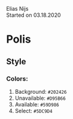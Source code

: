 Elias Nijs\
Started on 03.18.2020

# Polis

## Style

### Colors:
1. Background: `#202426`
2. Unavailable: `#D95B66`
3. Available: `#59D986`
4. Select: `#5DC9D4`
